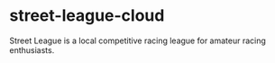 # street-league-cloud
Street League is a local competitive racing league for amateur racing enthusiasts.
